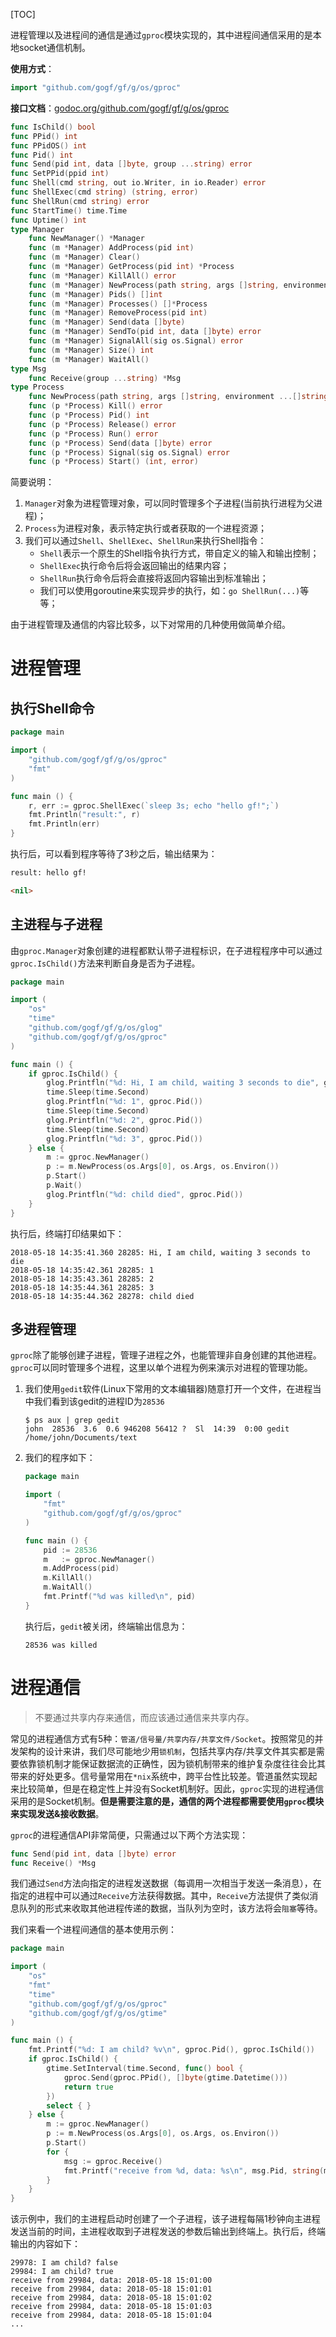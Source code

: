 [TOC]

进程管理以及进程间的通信是通过```gproc```模块实现的，其中进程间通信采用的是本地socket通信机制。

**使用方式**：
```go
import "github.com/gogf/gf/g/os/gproc"
```

**接口文档**：[godoc.org/github.com/gogf/gf/g/os/gproc](https://godoc.org/github.com/gogf/gf/g/os/gproc)

```go
func IsChild() bool
func PPid() int
func PPidOS() int
func Pid() int
func Send(pid int, data []byte, group ...string) error
func SetPPid(ppid int)
func Shell(cmd string, out io.Writer, in io.Reader) error
func ShellExec(cmd string) (string, error)
func ShellRun(cmd string) error
func StartTime() time.Time
func Uptime() int
type Manager
    func NewManager() *Manager
    func (m *Manager) AddProcess(pid int)
    func (m *Manager) Clear()
    func (m *Manager) GetProcess(pid int) *Process
    func (m *Manager) KillAll() error
    func (m *Manager) NewProcess(path string, args []string, environment []string) *Process
    func (m *Manager) Pids() []int
    func (m *Manager) Processes() []*Process
    func (m *Manager) RemoveProcess(pid int)
    func (m *Manager) Send(data []byte)
    func (m *Manager) SendTo(pid int, data []byte) error
    func (m *Manager) SignalAll(sig os.Signal) error
    func (m *Manager) Size() int
    func (m *Manager) WaitAll()
type Msg
    func Receive(group ...string) *Msg
type Process
    func NewProcess(path string, args []string, environment ...[]string) *Process
    func (p *Process) Kill() error
    func (p *Process) Pid() int
    func (p *Process) Release() error
    func (p *Process) Run() error
    func (p *Process) Send(data []byte) error
    func (p *Process) Signal(sig os.Signal) error
    func (p *Process) Start() (int, error)
```
简要说明：
1. `Manager`对象为进程管理对象，可以同时管理多个子进程(当前执行进程为父进程)；
1. `Process`为进程对象，表示特定执行或者获取的一个进程资源；
1. 我们可以通过`Shell`、`ShellExec`、`ShellRun`来执行Shell指令：
    - `Shell`表示一个原生的Shell指令执行方式，带自定义的输入和输出控制；
    - `ShellExec`执行命令后将会返回输出的结果内容；
    - `ShellRun`执行命令后将会直接将返回内容输出到标准输出；
    - 我们可以使用goroutine来实现异步的执行，如：`go ShellRun(...)`等等；


由于进程管理及通信的内容比较多，以下对常用的几种使用做简单介绍。

# 进程管理

## 执行Shell命令

```go
package main

import (
    "github.com/gogf/gf/g/os/gproc"
    "fmt"
)

func main () {
    r, err := gproc.ShellExec(`sleep 3s; echo "hello gf!";`)
    fmt.Println("result:", r)
    fmt.Println(err)
}
```
执行后，可以看到程序等待了3秒之后，输出结果为：
```html
result: hello gf!

<nil>
```


## 主进程与子进程

由```gproc.Manager```对象创建的进程都默认带子进程标识，在子进程程序中可以通过```gproc.IsChild()```方法来判断自身是否为子进程。

```go
package main

import (
    "os"
    "time"
    "github.com/gogf/gf/g/os/glog"
    "github.com/gogf/gf/g/os/gproc"
)

func main () {
    if gproc.IsChild() {
        glog.Printfln("%d: Hi, I am child, waiting 3 seconds to die", gproc.Pid())
        time.Sleep(time.Second)
        glog.Printfln("%d: 1", gproc.Pid())
        time.Sleep(time.Second)
        glog.Printfln("%d: 2", gproc.Pid())
        time.Sleep(time.Second)
        glog.Printfln("%d: 3", gproc.Pid())
    } else {
        m := gproc.NewManager()
        p := m.NewProcess(os.Args[0], os.Args, os.Environ())
        p.Start()
        p.Wait()
        glog.Printfln("%d: child died", gproc.Pid())
    }
}
```
执行后，终端打印结果如下：
```shell
2018-05-18 14:35:41.360 28285: Hi, I am child, waiting 3 seconds to die
2018-05-18 14:35:42.361 28285: 1
2018-05-18 14:35:43.361 28285: 2
2018-05-18 14:35:44.361 28285: 3
2018-05-18 14:35:44.362 28278: child died
```

## 多进程管理

`gproc`除了能够创建子进程，管理子进程之外，也能管理非自身创建的其他进程。`gproc`可以同时管理多个进程，这里以单个进程为例来演示对进程的管理功能。

1. 我们使用```gedit```软件(Linux下常用的文本编辑器)随意打开一个文件，在进程当中我们看到该gedit的进程ID为```28536```
    ```shell
    $ ps aux | grep gedit
    john  28536  3.6  0.6 946208 56412 ?  Sl  14:39  0:00 gedit /home/john/Documents/text
    ```
1. 我们的程序如下：
    ```go
    package main

    import (
        "fmt"
        "github.com/gogf/gf/g/os/gproc"
    )

    func main () {
        pid := 28536
        m   := gproc.NewManager()
        m.AddProcess(pid)
        m.KillAll()
        m.WaitAll()
        fmt.Printf("%d was killed\n", pid)
    }
    ```
	执行后，```gedit```被关闭，终端输出信息为：
    ```shell
    28536 was killed
    ```


# 进程通信

> 不要通过共享内存来通信，而应该通过通信来共享内存。

常见的进程通信方式有5种：```管道/信号量/共享内存/共享文件/Socket```。按照常见的并发架构的设计来讲，我们尽可能地少用```锁机制```，包括共享内存/共享文件其实都是需要依靠锁机制才能保证数据流的正确性，因为锁机制带来的维护复杂度往往会比其带来的好处更多。信号量常用在```*nix```系统中，跨平台性比较差。管道虽然实现起来比较简单，但是在稳定性上并没有Socket机制好。因此，`gproc`实现的进程通信采用的是Socket机制。**但是需要注意的是，通信的两个进程都需要使用`gproc`模块来实现发送&接收数据**。


`gproc`的进程通信API非常简便，只需通过以下两个方法实现：
```go
func Send(pid int, data []byte) error
func Receive() *Msg
```
我们通过```Send```方法向指定的进程发送数据（每调用一次相当于发送一条消息），在指定的进程中可以通过```Receive```方法获得数据。其中，```Receive```方法提供了类似消息队列的形式来收取其他进程传递的数据，当队列为空时，该方法将会```阻塞```等待。

我们来看一个进程间通信的基本使用示例：
```go
package main

import (
    "os"
    "fmt"
    "time"
    "github.com/gogf/gf/g/os/gproc"
    "github.com/gogf/gf/g/os/gtime"
)

func main () {
    fmt.Printf("%d: I am child? %v\n", gproc.Pid(), gproc.IsChild())
    if gproc.IsChild() {
        gtime.SetInterval(time.Second, func() bool {
            gproc.Send(gproc.PPid(), []byte(gtime.Datetime()))
            return true
        })
        select { }
    } else {
        m := gproc.NewManager()
        p := m.NewProcess(os.Args[0], os.Args, os.Environ())
        p.Start()
        for {
            msg := gproc.Receive()
            fmt.Printf("receive from %d, data: %s\n", msg.Pid, string(msg.Data))
        }
    }
}
```
该示例中，我们的主进程启动时创建了一个子进程，该子进程每隔1秒钟向主进程发送当前的时间，主进程收取到子进程发送的参数后输出到终端上。执行后，终端输出的内容如下：
```shell
29978: I am child? false
29984: I am child? true
receive from 29984, data: 2018-05-18 15:01:00
receive from 29984, data: 2018-05-18 15:01:01
receive from 29984, data: 2018-05-18 15:01:02
receive from 29984, data: 2018-05-18 15:01:03
receive from 29984, data: 2018-05-18 15:01:04
...
```
